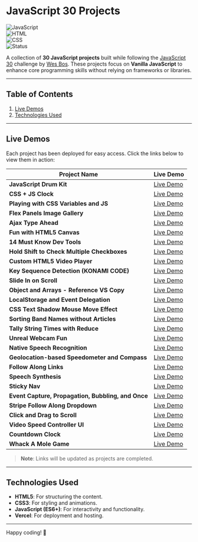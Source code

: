 # JavaScript 30 Projects

![JavaScript](https://img.shields.io/badge/JavaScript-ES6+-yellow.svg)  
![HTML](https://img.shields.io/badge/HTML-5-orange.svg)  
![CSS](https://img.shields.io/badge/CSS-3-blue.svg)  
![Status](https://img.shields.io/badge/status-in%20progress-yellowgreen.svg)

A collection of **30 JavaScript projects** built while following the [JavaScript 30](https://javascript30.com/) challenge by [Wes Bos](https://github.com/wesbos). These projects focus on **Vanilla JavaScript** to enhance core programming skills without relying on frameworks or libraries.

---

## Table of Contents

1. [Live Demos](#live-demos)
2. [Technologies Used](#technologies-used)

---

## Live Demos

Each project has been deployed for easy access. Click the links below to view them in action:

| Project Name                                       | Live Demo                                                      |
| -------------------------------------------------- | -------------------------------------------------------------- |
| **JavaScript Drum Kit**                            | [Live Demo](https://js-drumkit-aadityar73.vercel.app)          |
| **CSS + JS Clock**                                 | [Live Demo](https://js-css-clock-aadityar73.vercel.app/)       |
| **Playing with CSS Variables and JS**              | [Live Demo](https://css-variables-aadityar73.vercel.app/)      |
| **Flex Panels Image Gallery**                      | [Live Demo](https://flex-panel-gallery-aadityar73.vercel.app/) |
| **Ajax Type Ahead**                                | [Live Demo](https://type-ahead-aadityar73.vercel.app/)         |
| **Fun with HTML5 Canvas**                          | [Live Demo](#)                                                 |
| **14 Must Know Dev Tools**                         | [Live Demo](#)                                                 |
| **Hold Shift to Check Multiple Checkboxes**        | [Live Demo](#)                                                 |
| **Custom HTML5 Video Player**                      | [Live Demo](#)                                                 |
| **Key Sequence Detection (KONAMI CODE)**           | [Live Demo](#)                                                 |
| **Slide In on Scroll**                             | [Live Demo](#)                                                 |
| **Object and Arrays - Reference VS Copy**          | [Live Demo](#)                                                 |
| **LocalStorage and Event Delegation**              | [Live Demo](#)                                                 |
| **CSS Text Shadow Mouse Move Effect**              | [Live Demo](#)                                                 |
| **Sorting Band Names without Articles**            | [Live Demo](#)                                                 |
| **Tally String Times with Reduce**                 | [Live Demo](#)                                                 |
| **Unreal Webcam Fun**                              | [Live Demo](#)                                                 |
| **Native Speech Recognition**                      | [Live Demo](#)                                                 |
| **Geolocation-based Speedometer and Compass**      | [Live Demo](#)                                                 |
| **Follow Along Links**                             | [Live Demo](#)                                                 |
| **Speech Synthesis**                               | [Live Demo](#)                                                 |
| **Sticky Nav**                                     | [Live Demo](#)                                                 |
| **Event Capture, Propagation, Bubbling, and Once** | [Live Demo](#)                                                 |
| **Stripe Follow Along Dropdown**                   | [Live Demo](#)                                                 |
| **Click and Drag to Scroll**                       | [Live Demo](#)                                                 |
| **Video Speed Controller UI**                      | [Live Demo](#)                                                 |
| **Countdown Clock**                                | [Live Demo](#)                                                 |
| **Whack A Mole Game**                              | [Live Demo](#)                                                 |

> **Note**: Links will be updated as projects are completed.

---

## Technologies Used

- **HTML5**: For structuring the content.
- **CSS3**: For styling and animations.
- **JavaScript (ES6+)**: For interactivity and functionality.
- **Vercel**: For deployment and hosting.

---

Happy coding! 🚀
